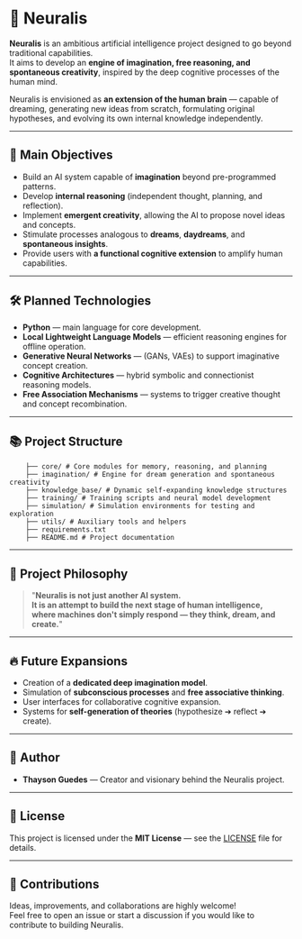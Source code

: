# 🧠 Neuralis

**Neuralis** is an ambitious artificial intelligence project designed to go beyond traditional capabilities.  
It aims to develop an **engine of imagination, free reasoning, and spontaneous creativity**, inspired by the deep cognitive processes of the human mind.

Neuralis is envisioned as **an extension of the human brain** — capable of dreaming, generating new ideas from scratch, formulating original hypotheses, and evolving its own internal knowledge independently.

---

## 🚀 Main Objectives

- Build an AI system capable of **imagination** beyond pre-programmed patterns.
- Develop **internal reasoning** (independent thought, planning, and reflection).
- Implement **emergent creativity**, allowing the AI to propose novel ideas and concepts.
- Stimulate processes analogous to **dreams**, **daydreams**, and **spontaneous insights**.
- Provide users with **a functional cognitive extension** to amplify human capabilities.

---

## 🛠️ Planned Technologies

- **Python** — main language for core development.
- **Local Lightweight Language Models** — efficient reasoning engines for offline operation.
- **Generative Neural Networks** — (GANs, VAEs) to support imaginative concept creation.
- **Cognitive Architectures** — hybrid symbolic and connectionist reasoning models.
- **Free Association Mechanisms** — systems to trigger creative thought and concept recombination.

---

## 📚 Project Structure
```
    ├── core/ # Core modules for memory, reasoning, and planning 
    ├── imagination/ # Engine for dream generation and spontaneous creativity 
    ├── knowledge_base/ # Dynamic self-expanding knowledge structures 
    ├── training/ # Training scripts and neural model development 
    ├── simulation/ # Simulation environments for testing and exploration 
    ├── utils/ # Auxiliary tools and helpers
    ├── requirements.txt 
    ├── README.md # Project documentation 
```


---

## 🧠 Project Philosophy

> "**Neuralis is not just another AI system.  
> It is an attempt to build the **next stage of human intelligence**,  
> where machines don't simply respond — they **think, dream, and create**.**"

---

## 🔥 Future Expansions

- Creation of a **dedicated deep imagination model**.
- Simulation of **subconscious processes** and **free associative thinking**.
- User interfaces for collaborative cognitive expansion.
- Systems for **self-generation of theories** (hypothesize ➔ reflect ➔ create).

---

## 👤 Author

- **Thayson Guedes** — Creator and visionary behind the Neuralis project.

---

## 📄 License

This project is licensed under the **MIT License** — see the [LICENSE](LICENSE) file for details.

---

## 🤝 Contributions

Ideas, improvements, and collaborations are highly welcome!  
Feel free to open an issue or start a discussion if you would like to contribute to building Neuralis.

